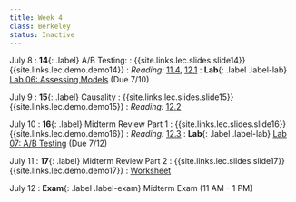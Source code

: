 ```yaml
---
title: Week 4
class: Berkeley
status: Inactive
---
```


July 8
: **14**{: .label} A/B Testing:
: {{site.links.lec.slides.slide14}} {{site.links.lec.demo.demo14}}
: _Reading:_ [11.4](https://inferentialthinking.com/chapters/11/4/Error_Probabilities.html), [12.1](https://inferentialthinking.com/chapters/12/1/AB_Testing.html)
: **Lab**{: .label .label-lab} [Lab 06: Assessing Models](https://data8.datahub.berkeley.edu/hub/user-redirect/git-pull?repo=https%3A%2F%2Fgithub.com%2Fdata-8%2Fmaterials-su23&urlpath=retro%2Ftree%2Fmaterials-su23%2Fmaterials%2Flab%2Flab06%2Flab06.ipynb&branch=main) (Due 7/10)

July 9
: **15**{: .label} Causality
: {{site.links.lec.slides.slide15}} {{site.links.lec.demo.demo15}}
: _Reading:_ [12.2](https://inferentialthinking.com/chapters/12/2/Causality.html)

July 10
: **16**{: .label} Midterm Review Part 1
: {{site.links.lec.slides.slide16}} {{site.links.lec.demo.demo16}}
: _Reading:_ [12.3](https://inferentialthinking.com/chapters/12/3/Deflategate.html)
: **Lab**{: .label .label-lab} [Lab 07: A/B Testing](https://data8.datahub.berkeley.edu/hub/user-redirect/git-pull?repo=https%3A%2F%2Fgithub.com%2Fdata-8%2Fmaterials-su23&urlpath=retro%2Ftree%2Fmaterials-su23%2Fmaterials%2Flab%2Flab07%2Flab07.ipynb&branch=main) (Due 7/12)

July 11
: **17**{: .label} Midterm Review Part 2
: {{site.links.lec.slides.slide17}} {{site.links.lec.demo.demo17}}
: [Worksheet](https://drive.google.com/file/d/1avh9EW3BNtUb_9xQKTpkOBSVDhwcolhF/view?usp=drive_link)

July 12
: **Exam**{: .label .label-exam} Midterm Exam (11 AM - 1 PM)
